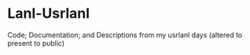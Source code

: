 # Lanl-Usrlanl
Code; Documentation; and Descriptions from my usrlanl days (altered to present to public)

